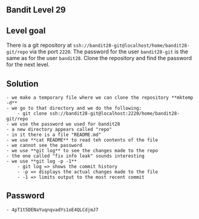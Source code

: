 ## Bandit Level 29

## Level goal
There is a git repository at `ssh://bandit28-git@localhost/home/bandit28-git/repo` via the port `2220`. The password for the user `bandit28-git` is the same as for the user `bandit28`.
Clone the repository and find the password for the next level.

## Solution
    - we make a temporary file where we can clone the repository **mktemp -d**
    - we go to that directory and we do the following:
	    - git clone ssh://bandit28-git@localhost:2220/home/bandit28-git/repo
    - we use the password we used for bandit28
    - a new directory appears called "repo"
    - in it there is a file "README.md"
    - we use **cat README** to read teh contents of the file 
    - we cannot see the password
    - we use **git log** to see the changes made to the repo
    - the one called "fix info leak" sounds interesting
    - we use **git log -p -1** 
	    - git log => shows the commit history
	    - -p => displays the actual changes made to the file
	    - -1 => limits output to the most recent commit 

## Password
    - 4pT1t5DENaYuqnqvadYs1oE4QLCdjmJ7
